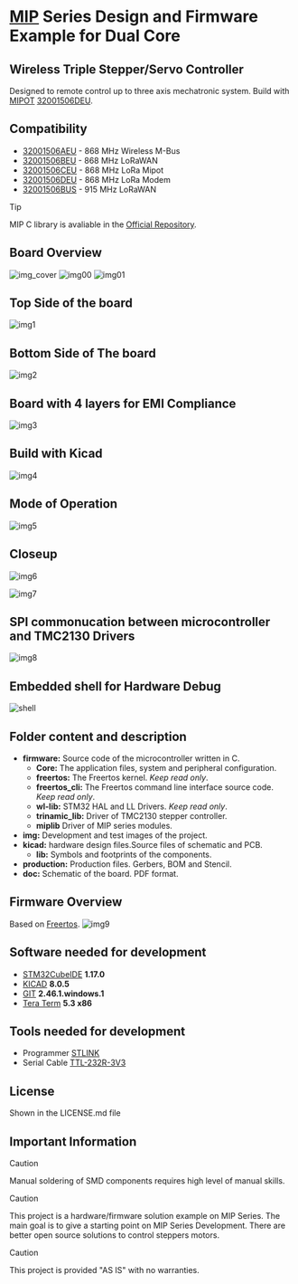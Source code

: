 <!-- For .md file development refers to https://docs.github.com/en -->
# [MIP](https://mipot.com/en/products/?cat=110) Series Design and Firmware Example for Dual Core

## Wireless Triple Stepper/Servo Controller 

Designed to remote control up to three axis mechatronic system.
Build with [MIPOT](https://www.mipot.com) [32001506DEU](https://mipot.com/en/products/mip-series/dual-core/32001506deu/).

## Compatibility

 - [32001506AEU](https://mipot.com/en/products/mip-series/dual-core/32001506aeu/) - 868 MHz Wireless M-Bus
 - [32001506BEU](https://mipot.com/en/products/mip-series/dual-core/32001506beu/) - 868 MHz LoRaWAN
 - [32001506CEU](https://mipot.com/en/products/mip-series/dual-core/32001506ceu/) - 868 MHz LoRa Mipot
 - [32001506DEU](https://mipot.com/en/products/mip-series/dual-core/32001506deu/) - 868 MHz LoRa Modem
 - [32001506BUS](https://mipot.com/en/products/mip-series/dual-core/32001506bus/) - 915 MHz LoRaWAN

> [!TIP]
> MIP C library is avaliable in the [Official Repository](https://github.com/Mipot-Hi-Tech/mip).

## Board Overview

![img_cover](https://github.com/Mipot-Hi-Tech/mip_servo_controller/blob/master/img/img001.png)
![img00](https://github.com/Mipot-Hi-Tech/mip_servo_controller/blob/master/img/img012.png)
![img01](https://github.com/Mipot-Hi-Tech/mip_servo_controller/blob/master/img/img002.png)

## Top Side of the board

![img1](https://github.com/Mipot-Hi-Tech/mip_servo_controller/blob/master/img/img003.png)

## Bottom Side of The board

![img2](https://github.com/Mipot-Hi-Tech/mip_servo_controller/blob/master/img/img004.png)

## Board with 4 layers for EMI Compliance

![img3](https://github.com/Mipot-Hi-Tech/mip_servo_controller/blob/master/img/img005.png)

## Build with Kicad

![img4](https://github.com/Mipot-Hi-Tech/mip_servo_controller/blob/master/img/img006.png)

## Mode of Operation

![img5](https://github.com/Mipot-Hi-Tech/mip_servo_controller/blob/master/img/img007.png)

## Closeup

![img6](https://github.com/Mipot-Hi-Tech/mip_servo_controller/blob/master/img/img008.png)

![img7](https://github.com/Mipot-Hi-Tech/mip_servo_controller/blob/master/img/img009.png)

## SPI commonucation between microcontroller and TMC2130 Drivers

![img8](https://github.com/Mipot-Hi-Tech/mip_servo_controller/blob/master/img/img010.png)

## Embedded shell for Hardware Debug

![shell](https://github.com/Mipot-Hi-Tech/mip_servo_controller/blob/master/img/shell.gif)

## Folder content and description

- **firmware:** Source code of the microcontroller written in C.
	- **Core:** The application files, system and peripheral configuration.
	- **freertos:** The Freertos kernel. *Keep read only*.
	- **freertos_cli:** The Freertos command line interface source code. *Keep read only*.
	- **wl-lib:** STM32 HAL and LL Drivers. *Keep read only*.
	- **trinamic_lib:** Driver of TMC2130 stepper controller.
	- **miplib** Driver of MIP series modules.
- **img:** Development and test images of the project.
- **kicad:** hardware design files.Source files of schematic and PCB.
	- **lib:** Symbols and footprints of the components.
- **production:** Production files. Gerbers, BOM and Stencil.
- **doc:** Schematic of the board. PDF format.

## Firmware Overview

Based on [Freertos](https://www.freertos.org).
![img9](https://github.com/Mipot-Hi-Tech/mip_servo_controller/blob/master/img/img011.png)

## Software needed for development

- [STM32CubeIDE](https://www.st.com/en/development-tools/stm32cubeide.html) **1.17.0**
- [KICAD](https://www.kicad.org/) **8.0.5**
- [GIT](https://git-scm.com/) **2.46.1.windows.1**
- [Tera Term](https://teratermproject.github.io/index-en.html) **5.3 x86**

## Tools needed for development

- Programmer [STLINK](https://www.st.com/en/development-tools/st-link-v2.html)
- Serial Cable [TTL-232R-3V3](https://ftdichip.com/products/ttl-232r-3v3/)

## License

Shown in the LICENSE.md file

## Important Information

> [!CAUTION]
> Manual soldering of SMD components requires high level of manual skills.

> [!CAUTION]
> This project is a hardware/firmware solution example on MIP Series.
> The main goal is to give a starting point on MIP Series Development.
> There are better open source solutions to control steppers motors.

> [!CAUTION]
> This project is provided "AS IS" with no warranties. 